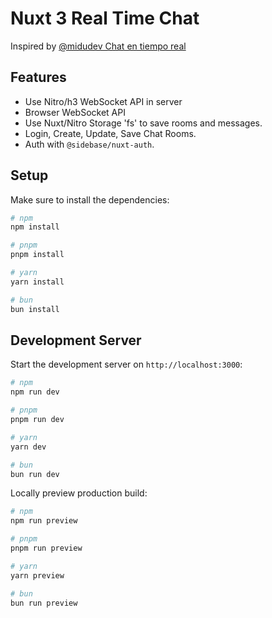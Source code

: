 # Nuxt 3 Real Time Chat

Inspired by [@midudev Chat en tiempo real](https://youtu.be/WpbBhTx5R9Q)

## Features

- Use Nitro/h3 WebSocket API in server
- Browser WebSocket API
- Use Nuxt/Nitro Storage 'fs' to save rooms and messages.
- Login, Create, Update, Save Chat Rooms.
- Auth with `@sidebase/nuxt-auth`.

## Setup

Make sure to install the dependencies:

```bash
# npm
npm install

# pnpm
pnpm install

# yarn
yarn install

# bun
bun install
```

## Development Server

Start the development server on `http://localhost:3000`:

```bash
# npm
npm run dev

# pnpm
pnpm run dev

# yarn
yarn dev

# bun
bun run dev
```

Locally preview production build:

```bash
# npm
npm run preview

# pnpm
pnpm run preview

# yarn
yarn preview

# bun
bun run preview
```
